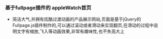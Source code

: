 ### 基于fullpage插件的 appleWatch首页
- 简洁大气,并拥有炫酷过渡动画的产品展示网站,页面是基于jQuery的Fullpage.js插件制作的,可以通过滚动或者滑动来实现翻页,在滑动的过程中说明文字有缩放,飞入等动画效果,非常有趣味性,也不失高大上
